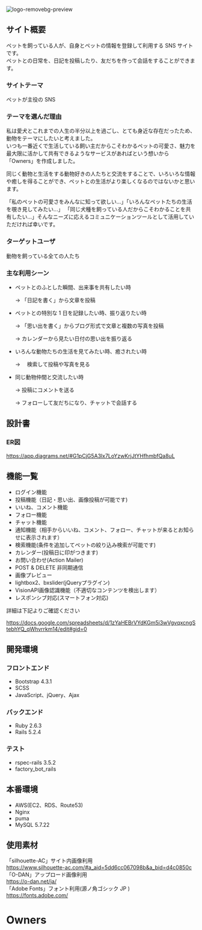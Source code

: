 ![logo-removebg-preview](https://user-images.githubusercontent.com/81730946/123560800-80972500-d7df-11eb-83fc-5bd26a82b9d2.png)

## サイト概要

ペットを飼っている人が、自身とペットの情報を登録して利用する SNS サイトです。  
ペットとの日常を、日記を投稿したり、友だちを作って会話をすることができます。

### サイトテーマ

ペットが主役の SNS

### テーマを選んだ理由

私は愛犬とこれまでの人生の半分以上を過ごし、とても身近な存在だったため、動物をテーマにしたいと考えました。  
いつも一番近くで生活している飼い主だからこそわかるペットの可愛さ、魅力を最大限に活かして共有できるようなサービスがあればという想いから「Owners」を作成しました。  
  
同じく動物と生活をする動物好きの人たちと交流をすることで、いろいろな情報や癒しを得ることができ、ペットとの生活がより楽しくなるのではないかと思います。  
  
「私のペットの可愛さをみんなに知って欲しい...」「いろんなペットたちの生活を覗き見してみたい...」
「同じ犬種を飼っている人だからこそわかることを共有したい...」そんなニーズに応えるコミュニケーションツールとして活用していただければ幸いです。

### ターゲットユーザ

動物を飼っている全ての人たち

### 主な利用シーン

- ペットとのふとした瞬間、出来事を共有したい時  

  → 「日記を書く」から文章を投稿  
- ペットとの特別な 1 日を記録したい時、振り返りたい時  

  → 「思い出を書く」からブログ形式で文章と複数の写真を投稿  

  → カレンダーから見たい日付の思い出を振り返る  
- いろんな動物たちの生活を見てみたい時、癒されたい時  

  → 　検索して投稿や写真を見る  
- 同じ動物仲間と交流したい時  

  → 投稿にコメントを送る  

  → フォローして友だちになり、チャットで会話する  

## 設計書

### ER図
https://app.diagrams.net/#G1pCjG5A3lx7LoYzwKrjJtYHfhmbfQa8uL

## 機能一覧

- ログイン機能
- 投稿機能（日記・思い出、画像投稿が可能です)
- いいね、コメント機能
- フォロー機能
- チャット機能
- 通知機能（相手からいいね、コメント、フォロー、チャットが来るとお知らせに表示されます）
- 検索機能(条件を追加してペットの絞り込み検索が可能です)
- カレンダー(投稿日に印がつきます)
- お問い合わせ(Action Mailer)
- POST & DELETE 非同期通信
- 画像プレビュー
- lightbox2、bxslider(jQueryプラグイン)
- VisionAPI画像認識機能（不適切なコンテンツを検出します）
- レスポンシブ対応(スマートフォン対応)

詳細は下記よりご確認ください

https://docs.google.com/spreadsheets/d/1zYaHEBrVYdKGm5i3wVgvqxcngStebhYQ_qWhvrrkm14/edit#gid=0

## 開発環境

### フロントエンド
- Bootstrap 4.3.1
- SCSS
- JavaScript、jQuery、Ajax

### バックエンド
- Ruby 2.6.3
- Rails 5.2.4

### テスト
- rspec-rails 3.5.2
- factory_bot_rails
 
## 本番環境
- AWS(EC2、RDS、Route53)
- Nginx
- puma
- MySQL 5.7.22


## 使用素材

「silhouette-AC」サイト内画像利用  
<https://www.silhouette-ac.com/#a_aid=5dd6cc067098b&a_bid=d4c0850c>  
「O-DAN」アップロード画像利用  
<https://o-dan.net/ja/>  
「Adobe Fonts」フォント利用(源ノ角ゴシック JP )  
<https://fonts.adobe.com/>
# Owners
